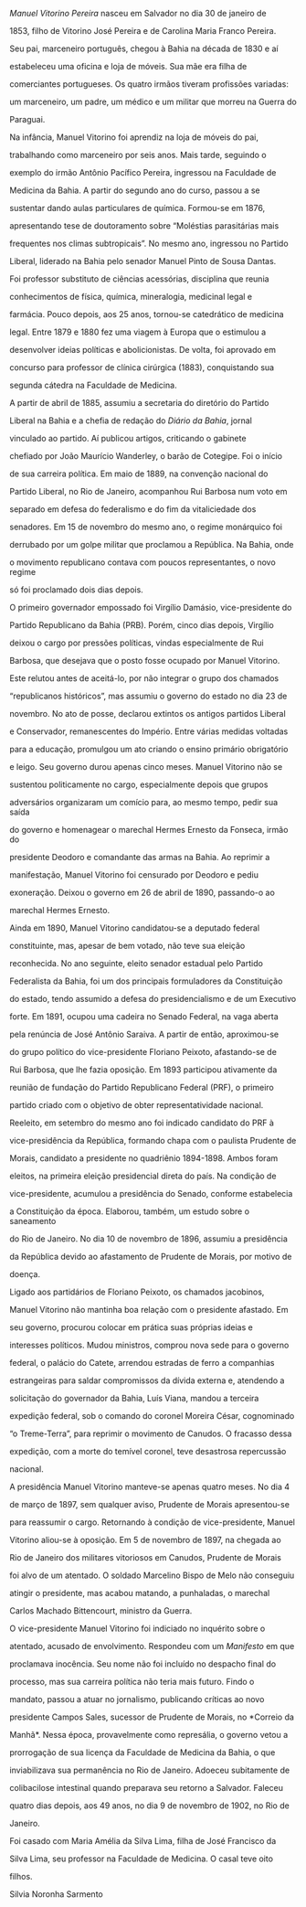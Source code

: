 

*Manuel Vitorino Pereira* nasceu em Salvador no dia 30 de janeiro de

1853, filho de Vitorino José Pereira e de Carolina Maria Franco Pereira.

Seu pai, marceneiro português, chegou à Bahia na década de 1830 e aí

estabeleceu uma oficina e loja de móveis. Sua mãe era filha de

comerciantes portugueses. Os quatro irmãos tiveram profissões variadas:

um marceneiro, um padre, um médico e um militar que morreu na Guerra do

Paraguai.



Na infância, Manuel Vitorino foi aprendiz na loja de móveis do pai,

trabalhando como marceneiro por seis anos. Mais tarde, seguindo o

exemplo do irmão Antônio Pacífico Pereira, ingressou na Faculdade de

Medicina da Bahia. A partir do segundo ano do curso, passou a se

sustentar dando aulas particulares de química. Formou-se em 1876,

apresentando tese de doutoramento sobre “Moléstias parasitárias mais

frequentes nos climas subtropicais”. No mesmo ano, ingressou no Partido

Liberal, liderado na Bahia pelo senador Manuel Pinto de Sousa Dantas.

Foi professor substituto de ciências acessórias, disciplina que reunia

conhecimentos de física, química, mineralogia, medicinal legal e

farmácia. Pouco depois, aos 25 anos, tornou-se catedrático de medicina

legal. Entre 1879 e 1880 fez uma viagem à Europa que o estimulou a

desenvolver ideias políticas e abolicionistas. De volta, foi aprovado em

concurso para professor de clínica cirúrgica (1883), conquistando sua

segunda cátedra na Faculdade de Medicina.



A partir de abril de 1885, assumiu a secretaria do diretório do Partido

Liberal na Bahia e a chefia de redação do *Diário da Bahia*, jornal

vinculado ao partido. Aí publicou artigos, criticando o gabinete

chefiado por João Maurício Wanderley, o barão de Cotegipe. Foi o início

de sua carreira política. Em maio de 1889, na convenção nacional do

Partido Liberal, no Rio de Janeiro, acompanhou Rui Barbosa num voto em

separado em defesa do federalismo e do fim da vitaliciedade dos

senadores. Em 15 de novembro do mesmo ano, o regime monárquico foi

derrubado por um golpe militar que proclamou a República. Na Bahia, onde

o movimento republicano contava com poucos representantes, o novo regime

só foi proclamado dois dias depois.



O primeiro governador empossado foi Virgílio Damásio, vice-presidente do

Partido Republicano da Bahia (PRB). Porém, cinco dias depois, Virgílio

deixou o cargo por pressões políticas, vindas especialmente de Rui

Barbosa, que desejava que o posto fosse ocupado por Manuel Vitorino.

Este relutou antes de aceitá-lo, por não integrar o grupo dos chamados

“republicanos históricos”, mas assumiu o governo do estado no dia 23 de

novembro. No ato de posse, declarou extintos os antigos partidos Liberal

e Conservador, remanescentes do Império. Entre várias medidas voltadas

para a educação, promulgou um ato criando o ensino primário obrigatório

e leigo. Seu governo durou apenas cinco meses. Manuel Vitorino não se

sustentou politicamente no cargo, especialmente depois que grupos

adversários organizaram um comício para, ao mesmo tempo, pedir sua saída

do governo e homenagear o marechal Hermes Ernesto da Fonseca, irmão do

presidente Deodoro e comandante das armas na Bahia. Ao reprimir a

manifestação, Manuel Vitorino foi censurado por Deodoro e pediu

exoneração. Deixou o governo em 26 de abril de 1890, passando-o ao

marechal Hermes Ernesto.



Ainda em 1890, Manuel Vitorino candidatou-se a deputado federal

constituinte, mas, apesar de bem votado, não teve sua eleição

reconhecida. No ano seguinte, eleito senador estadual pelo Partido

Federalista da Bahia, foi um dos principais formuladores da Constituição

do estado, tendo assumido a defesa do presidencialismo e de um Executivo

forte. Em 1891, ocupou uma cadeira no Senado Federal, na vaga aberta

pela renúncia de José Antônio Saraiva. A partir de então, aproximou-se

do grupo político do vice-presidente Floriano Peixoto, afastando-se de

Rui Barbosa, que lhe fazia oposição. Em 1893 participou ativamente da

reunião de fundação do Partido Republicano Federal (PRF), o primeiro

partido criado com o objetivo de obter representatividade nacional.

Reeleito, em setembro do mesmo ano foi indicado candidato do PRF à

vice-presidência da República, formando chapa com o paulista Prudente de

Morais, candidato a presidente no quadriênio 1894-1898. Ambos foram

eleitos, na primeira eleição presidencial direta do país. Na condição de

vice-presidente, acumulou a presidência do Senado, conforme estabelecia

a Constituição da época. Elaborou, também, um estudo sobre o saneamento

do Rio de Janeiro. No dia 10 de novembro de 1896, assumiu a presidência

da República devido ao afastamento de Prudente de Morais, por motivo de

doença.



Ligado aos partidários de Floriano Peixoto, os chamados jacobinos,

Manuel Vitorino não mantinha boa relação com o presidente afastado. Em

seu governo, procurou colocar em prática suas próprias ideias e

interesses políticos. Mudou ministros, comprou nova sede para o governo

federal, o palácio do Catete, arrendou estradas de ferro a companhias

estrangeiras para saldar compromissos da dívida externa e, atendendo a

solicitação do governador da Bahia, Luís Viana, mandou a terceira

expedição federal, sob o comando do coronel Moreira César, cognominado

“o Treme-Terra”, para reprimir o movimento de Canudos. O fracasso dessa

expedição, com a morte do temível coronel, teve desastrosa repercussão

nacional.



A presidência Manuel Vitorino manteve-se apenas quatro meses. No dia 4

de março de 1897, sem qualquer aviso, Prudente de Morais apresentou-se

para reassumir o cargo. Retornando à condição de vice-presidente, Manuel

Vitorino aliou-se à oposição. Em 5 de novembro de 1897, na chegada ao

Rio de Janeiro dos militares vitoriosos em Canudos, Prudente de Morais

foi alvo de um atentado. O soldado Marcelino Bispo de Melo não conseguiu

atingir o presidente, mas acabou matando, a punhaladas, o marechal

Carlos Machado Bittencourt, ministro da Guerra.



O vice-presidente Manuel Vitorino foi indiciado no inquérito sobre o

atentado, acusado de envolvimento. Respondeu com um *Manifesto* em que

proclamava inocência. Seu nome não foi incluído no despacho final do

processo, mas sua carreira política não teria mais futuro. Findo o

mandato, passou a atuar no jornalismo, publicando críticas ao novo

presidente Campos Sales, sucessor de Prudente de Morais, no *Correio da

Manhã*. Nessa época, provavelmente como represália, o governo vetou a

prorrogação de sua licença da Faculdade de Medicina da Bahia, o que

inviabilizava sua permanência no Rio de Janeiro. Adoeceu subitamente de

colibacilose intestinal quando preparava seu retorno a Salvador. Faleceu

quatro dias depois, aos 49 anos, no dia 9 de novembro de 1902, no Rio de

Janeiro.



Foi casado com Maria Amélia da Silva Lima, filha de José Francisco da

Silva Lima, seu professor na Faculdade de Medicina. O casal teve oito

filhos.



Silvia Noronha Sarmento



